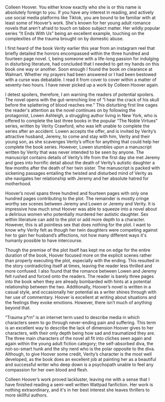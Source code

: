 
Colleen Hoover. You either know exactly who she is or this name is 
absolutely foreign to you. If you have any interest in reading, and 
actively use social media platforms like Tiktok, you are bound to be 
familiar with at least some of Hoover’s work. She's known for her young 
adult romance novels that aren't afraid to touch on taboo subject 
matter. Her wildly popular series “It Ends With Us” being an excellent 
example, touching on the complexities of the trauma brought on by 
domestic abuse.

I first heard of the book *Verity* earlier this year from an instagram
reel that briefly detailed the horrors encompassed within the three
hundred and fourteen page novel. I, being someone with a life-long
passion for indulging in disturbing literature, had concluded that I
needed to get my hands on this book one way or another. Soon enough I
found the book on clearance at Walmart. Whether my prayers had been
answered or I had been bestowed with a curse was debatable. I read it
from cover to cover within a matter of seventy-two hours. I have never
picked up a work by Colleen Hoover again.

I detest spoilers, therefore, I am warning the readers of potential
spoilers. The novel opens with the gut-wrenching line of “I hear the
crack of his skull before the splattering of blood reaches me.” This
disturbing first line cages the reader's attention as the novel
continues on by following the protagonist, Lowen Ashleigh, a struggling
author living in New York, who is offered to complete the last three
books in the popular “The Noble Virtues” series, written by Verity
Crawford, who was left unable to complete the series after an accident.
Lowen accepts the offer, and is invited by Verity’s attractive husband,
Jeremy, to come and stay with him, Verity and their young son, as she
scavenges Verity’s office for anything that could help her complete the
book series. However, Lowen stumbles upon a manuscript written by Verity
that was never intended to be seen by anyone. The manuscript contains
details of Verity’s life from the first day she met Jeremy and goes into
horrific detail about the death of Verity’s autistic daughter a few
months after the death of her twin sister. The manuscript is packed with
sickening passages entailing the twisted and disturbed mind of Verity as
she navigates her relationship with Jeremy and her absolute hatred for
motherhood.

Hoover’s novel spans three hundred and fourteen pages with only one
hundred pages contributing to the plot. The remainder is mostly cringe
worthy sex scenes between Jeremy and Lowen or Jeremy and Verity. It is
impressive how much smut Hoover was able to squeeze into a novel about a
delirious women who potentially murdered her autistic daughter. Sex
within literature can add to the plot or add more depth to a character.
However, this is all pointless sex that does nothing for the plot. I
want to know why Verity felt as though her twin daughters were competing
against her to gain her husband’s affections, not how many different
ways it's humanly possible to have intercourse.

Though the premise of the plot itself has kept me on edge for the entire
duration of the book, Hoover focused more on the explicit scenes rather
than properly executing the plot, especially with the ending. This
resulted in the story contradicting itself at times, leaving the reader
less thrilled and more confused. I also found that the romance between
Lowen and Jeremy felt rushed and forced onto the readers. The reader is
barely three pages into the book when they are already bombarded with
hints at a potential relationship between the two. Additionally,
Hoover’s novel is written in a casual style, and occasionally her
potential as a writer shines through with her use of commentary. Hoover
is excellent at writing about situations and the feelings they evoke
emotions. However, there isn’t much of anything beyond that.

“Trauma p\*rn” is an internet term used to describe media in which
characters seem to go through never-ending pain and suffering. This term
is an excellent way to describe the lack of dimension Hoover gives to
her characters, with their only depth being how sad and traumatized they
are. The three main characters of the novel all fit into cliches seen
again and again within the young adult fiction category; the
self-absorbed diva, the not-so-smart hunk and the shy nerd who is the
polar opposite to the diva. Although, to give Hoover some credit,
Verity’s character is the most well developed, as the book does an
excellent job at painting her as a beautiful and successful writer who
deep down is a psychopath unable to feel any compassion for her own
blood and flesh.

Colleen Hoover’s work proved lackluster, leaving me with a sense that I
have finished reading a semi-well written Wattpad fanfiction. Her work
is nothing extraordinary, and it's in her best interest she leaves
thrillers to more skillful authors.
